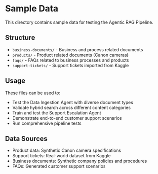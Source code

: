 # Sample Data

This directory contains sample data for testing the Agentic RAG Pipeline.

## Structure

- `business-documents/` - Business and process related documents
- `products/` - Product related documents (Canon cameras)
- `faqs/` - FAQs related to business processes and products
- `support-tickets/` - Support tickets imported from Kaggle

## Usage

These files can be used to:
- Test the Data Ingestion Agent with diverse document types
- Validate hybrid search across different content categories
- Train and test the Support Escalation Agent
- Demonstrate end-to-end customer support scenarios
- Run comprehensive pipeline tests

## Data Sources

- Product data: Synthetic Canon camera specifications
- Support tickets: Real-world dataset from Kaggle
- Business documents: Synthetic company policies and procedures
- FAQs: Generated customer support scenarios